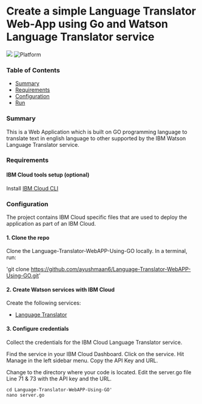 # Create a simple Language Translator Web-App using Go and Watson Language Translator service

[![](https://img.shields.io/badge/IBM%20Cloud-powered-blue.svg)](https://bluemix.net)
![Platform](https://img.shields.io/badge/platform-go-lightgrey.svg?style=flat)

### Table of Contents

* [Summary](#summary)
* [Requirements](#requirements)
* [Configuration](#configuration)
* [Run](#run)

<a name="summary"></a>
### Summary

This is a Web Application which is built on GO programming language to translate text in english language to other supported by the IBM Watson Language Translator service. 


<a name="requirements"></a>
### Requirements
#### IBM Cloud tools setup (optional)

Install [IBM Cloud CLI](https://console.bluemix.net/docs/cli/reference/ibmcloud/download_cli.html#install_use) 



<a name="configuration"></a>
### Configuration

The project contains IBM Cloud specific files that are used to deploy the application as part of an IBM Cloud.

#### 1. Clone the repo
Clone the Language-Translator-WebAPP-Using-GO locally. In a terminal, run:

'git clone https://github.com/ayushmaan6/Language-Translator-WebAPP-Using-GO.git'

#### 2. Create Watson services with IBM Cloud
Create the following services:

* [Language Translator](https://console.bluemix.net/catalog/services/language-translator)

#### 3. Configure credentials
Collect the credentials for the IBM Cloud Language Translator service.

Find the service in your IBM Cloud Dashboard.
Click on the service.
Hit Manage in the left sidebar menu.
Copy the API Key and URL.


Change to the directory where your code is located.
Edit the server.go file Line 71 & 73 with the API key and the URL.

```
cd Language-Translator-WebAPP-Using-GO'
nano server.go
``` 






